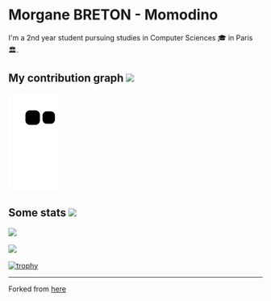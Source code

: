 <h1>Morgane BRETON - Momodino</h1>
<p>
  I'm a 2nd year student pursuing studies in Computer Sciences 🎓 in Paris 🏛.
</p>

<h2>
  My contribution graph <img src="https://media.giphy.com/media/26DN0U3SqKDG2fTFe/giphy.gif" width="30">
</h2>

<p>
  <img src="https://github.com/momodinoo/momodinoo/blob/output/github-contribution-grid-snake.svg" alt="snake">
</p>


<h2>
  Some stats <img src="https://media.giphy.com/media/WFZvB7VIXBgiz3oDXE/giphy.gif" width="30">
</h2>

<p>
 <img  src="https://github-readme-streak-stats.herokuapp.com/?user=momodinoo&show_icons=true&locale=en&layout=compact&theme=radical&line_height=0" />
</p>
<p>
    <img src = "https://github-readme-stats.vercel.app/api/top-langs/?username=momodinoo&theme=radical">
</p>

[![trophy](https://github-profile-trophy.vercel.app/?username=momodinoo&theme=radical&title=Joined2020,Commits)](https://github.com/momodinoo/github-profile-trophy)

<hr>

Forked from [here](https://github.com/ritik307/ritik307)

